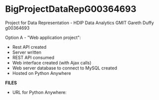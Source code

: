 # BigProjectDataRepG00364693

Project for Data Representation - HDIP Data Analytics GMIT
Gareth Duffy g00364693

Option A - "Web application project":

- Rest API created
- Server written
- REST API consumed
- Web interface created (with Ajax calls)
- Web server database to connect to MySQL created
- Hosted on Python Anywhere

**FILES**




- URL for Python Anywhere: 
 
